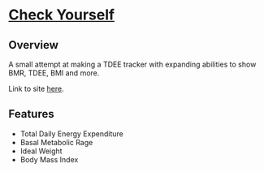 # [Check Yourself](https://pmann84.github.io/CheckYourself)

## Overview

A small attempt at making a TDEE tracker with expanding abilities to show BMR, TDEE, BMI and more.

Link to site [here](https://pmann84.github.io/CheckYourself).

## Features

-   Total Daily Energy Expenditure
-   Basal Metabolic Rage
-   Ideal Weight
-   Body Mass Index

